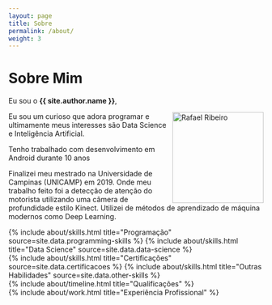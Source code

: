 ```yaml
---
layout: page
title: Sobre
permalink: /about/
weight: 3
---
```


<style>
img {
  float: right;
}
</style>

# **Sobre Mim**

Eu sou o **{{ site.author.name }}**,<br>

<p><img src="{{ site.author.image }}" alt="Rafael Ribeiro" style="width:180px;height:180px;margin-left:10px;">
Eu sou um curioso que adora programar e ultimamente meus interesses são Data Science e Inteligência Artificial.<p></p>
<p></p>
Tenho trabalhado com desenvolvimento em Android durante 10 anos
</p>
Finalizei meu mestrado na Universidade de Campinas (UNICAMP) em 2019. Onde meu trabalho feito foi a detecção de atenção do motorista utilizando uma câmera de profundidade estilo Kinect. Utilizei de métodos de aprendizado de máquina modernos como Deep Learning.
<p></p>


<div class="row">
{% include about/skills.html title="Programação" source=site.data.programming-skills %}
{% include about/skills.html title="Data Science" source=site.data.data-science %}
</div>

<div class="row">
{% include about/skills.html title="Certificações" source=site.data.certificacoes %}
{% include about/skills.html title="Outras Habilidades" source=site.data.other-skills %}
</div>

<div class="row">
{% include about/timeline.html title="Qualificações" %}
</div>

<div class="row">
{% include  about/work.html title="Experiência Profissional" %}
</div>